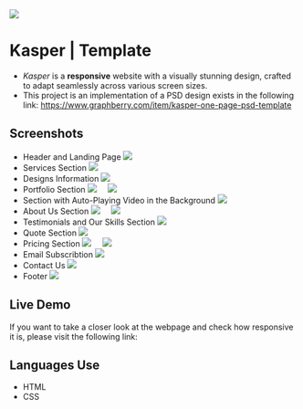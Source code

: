 <img src="Banner.png" />

# Kasper | Template
- *Kasper* is a **responsive** website with a visually stunning design, crafted to adapt seamlessly across various screen sizes.
- This project is an implementation of a PSD design exists in the following link: https://www.graphberry.com/item/kasper-one-page-psd-template

## Screenshots
- Header and Landing Page
  <img src="screenshots/1.png" />
- Services Section
  <img src="screenshots/2.png" />
- Designs Information
  <img src="screenshots/3.png" />
- Portfolio Section
  <img src="screenshots/4.png" /> &nbsp; &nbsp; <img src="screenshots/5.png" />
- Section with Auto-Playing Video in the Background
  <img src="screenshots/6.png" />
- About Us Section
  <img src="screenshots/7.png" /> &nbsp; &nbsp; <img src="screenshots/8.png" />
- Testimonials and Our Skills Section
  <img src="screenshots/9.png" />
- Quote Section
  <img src="screenshots/10.png" />
- Pricing Section
  <img src="screenshots/11.png" /> &nbsp; &nbsp; <img src="screenshots/12.png" />
- Email Subscribtion
  <img src="screenshots/13.png" />
- Contact Us
  <img src="screenshots/14.png" />
- Footer
  <img src="screenshots/15.png" />

## Live Demo
If you want to take a closer look at the webpage and check how responsive it is, please visit the following link:

## Languages Use
- HTML
- CSS
